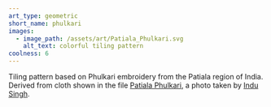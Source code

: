 ```yaml
---
art_type: geometric
short_name: phulkari
images:
  - image_path: /assets/art/Patiala_Phulkari.svg
    alt_text: colorful tiling pattern
coolness: 6
---
```

Tiling pattern based on Phulkari embroidery from the Patiala region of India. Derived from cloth shown in the file [Patiala Phulkari](https://commons.wikimedia.org/wiki/File:Patiala_Phulkari.jpg), a photo taken by [Indu Singh](https://en.wikipedia.org/wiki/User:Indu_Singh).
<!-- However, this is an attempt to mimic parts of the pattern shown on the cloth in the photo, and was not created by tracing the photo itself. Although the *photo* is CC BY-SA 3.0, I have no clue who owns the copyright of the *fabric*, and whether or not this image counts as a derivative work of the photo and not just of the fabric. -->
